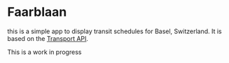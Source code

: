 # Faarblaan

this is a simple app to display transit schedules for Basel, Switzerland. It is based on the [Transport API](https://transport.opendata.ch).

This is a work in progress
